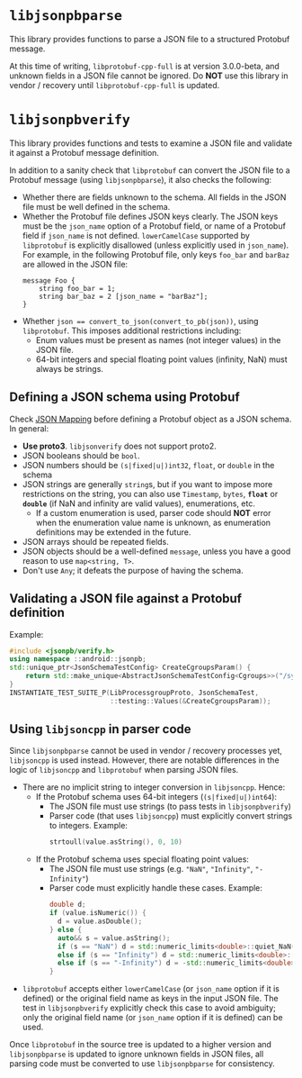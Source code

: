 # `libjsonpbparse`

This library provides functions to parse a JSON file to a structured Protobuf
message.

At this time of writing, `libprotobuf-cpp-full` is at version 3.0.0-beta, and
unknown fields in a JSON file cannot be ignored. Do **NOT** use this library in
vendor / recovery until `libprotobuf-cpp-full` is updated.

# `libjsonpbverify`

This library provides functions and tests to examine a JSON file and validate
it against a Protobuf message definition.

In addition to a sanity check that `libprotobuf` can convert the JSON file to a
Protobuf message (using `libjsonpbparse`), it also checks the following:

- Whether there are fields unknown to the schema. All fields in the JSON file
  must be well defined in the schema.
- Whether the Protobuf file defines JSON keys clearly. The JSON keys must be
  the `json_name` option of a Protobuf field, or name of a Protobuf field if
  `json_name` is not defined. `lowerCamelCase` supported by `libprotobuf` is
  explicitly disallowed (unless explicitly used in `json_name`). For example,
  in the following Protobuf file, only keys `foo_bar` and `barBaz` are allowed
  in the JSON file:
  ```
  message Foo {
      string foo_bar = 1;
      string bar_baz = 2 [json_name = "barBaz"];
  }
  ```
- Whether `json == convert_to_json(convert_to_pb(json))`, using `libprotobuf`.
  This imposes additional restrictions including:
  - Enum values must be present as names (not integer values) in the JSON file.
  - 64-bit integers and special floating point values (infinity, NaN) must
    always be strings.

## Defining a JSON schema using Protobuf

Check [JSON Mapping](https://developers.google.com/protocol-buffers/docs/proto3#json)
before defining a Protobuf object as a JSON schema. In general:

- **Use proto3**. `libjsonverify` does not support proto2.
- JSON booleans should be `bool`.
- JSON numbers should be `(s|fixed|u|)int32`, `float`, or `double` in the schema
- JSON strings are generally `string`s, but if you want to impose more
  restrictions on the string, you can also use `Timestamp`, `bytes`,
  **`float`** or **`double`** (if NaN and infinity are valid values),
  enumerations, etc.
  - If a custom enumeration is used, parser code should **NOT** error when the
    enumeration value name is unknown, as enumeration definitions may be
    extended in the future.
- JSON arrays should be repeated fields.
- JSON objects should be a well-defined `message`, unless you have a good reason
  to use `map<string, T>`.
- Don't use `Any`; it defeats the purpose of having the schema.

## Validating a JSON file against a Protobuf definition

Example:
```c++
#include <jsonpb/verify.h>
using namespace ::android::jsonpb;
std::unique_ptr<JsonSchemaTestConfig> CreateCgroupsParam() {
    return std::make_unique<AbstractJsonSchemaTestConfig<Cgroups>>("/system/etc/cgroups.json");
}
INSTANTIATE_TEST_SUITE_P(LibProcessgroupProto, JsonSchemaTest,
                         ::testing::Values(&CreateCgroupsParam));
```

## Using `libjsoncpp` in parser code

Since `libjsonpbparse` cannot be used in vendor / recovery processes yet,
`libjsoncpp` is used instead. However, there are notable differences in the
logic of `libjsoncpp` and `libprotobuf` when parsing JSON files.

- There are no implicit string to integer conversion in `libjsoncpp`. Hence:
  - If the Protobuf schema uses 64-bit integers (`(s|fixed|u|)int64`):
    - The JSON file must use strings (to pass tests in `libjsonpbverify`)
    - Parser code (that uses `libjsoncpp`) must explicitly convert strings to
      integers. Example:
      ```c++
      strtoull(value.asString(), 0, 10)
      ```
  - If the Protobuf schema uses special floating point values:
    - The JSON file must use strings (e.g. `"NaN"`, `"Infinity"`, `"-Infinity"`)
    - Parser code must explicitly handle these cases. Example:
      ```c++
      double d;
      if (value.isNumeric()) {
        d = value.asDouble();
      } else {
        auto&& s = value.asString();
        if (s == "NaN") d = std::numeric_limits<double>::quiet_NaN();
        else if (s == "Infinity") d = std::numeric_limits<double>::infinity();
        else if (s == "-Infinity") d = -std::numeric_limits<double>::infinity();
      }
      ```
- `libprotobuf` accepts either `lowerCamelCase` (or `json_name` option if it is
  defined) or the original field name as keys in the input JSON file.
  The test in `libjsonpbverify` explicitly check this case to avoid ambiguity;
  only the original field name (or `json_name` option if it is defined) can be
  used.

Once `libprotobuf` in the source tree is updated to a higher version and
`libjsonpbparse` is updated to ignore unknown fields in JSON files, all parsing
code must be converted to use `libjsonpbparse` for consistency.
